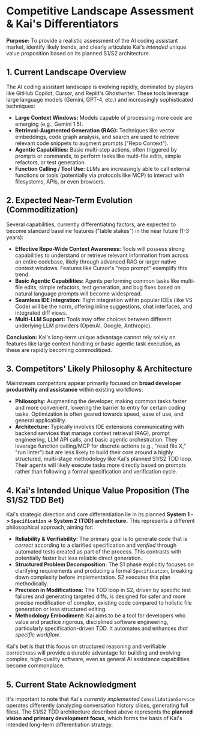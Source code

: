 # Competitive Landscape Assessment & Kai's Differentiators

**Purpose:** To provide a realistic assessment of the AI coding assistant market, identify likely trends, and clearly articulate Kai's *intended* unique value proposition based on its planned S1/S2 architecture.

## 1. Current Landscape Overview

The AI coding assistant landscape is evolving rapidly, dominated by players like GitHub Copilot, Cursor, and Replit's Ghostwriter. These tools leverage large language models (Gemini, GPT-4, etc.) and increasingly sophisticated techniques:

*   **Large Context Windows:** Models capable of processing more code are emerging (e.g., Gemini 1.5).
*   **Retrieval-Augmented Generation (RAG):** Techniques like vector embeddings, code graph analysis, and search are used to retrieve relevant code snippets to augment prompts ("Repo Context").
*   **Agentic Capabilities:** Basic multi-step actions, often triggered by prompts or commands, to perform tasks like multi-file edits, simple refactors, or test generation.
*   **Function Calling / Tool Use:** LLMs are increasingly able to call external functions or tools (potentially via protocols like MCP) to interact with filesystems, APIs, or even browsers.

## 2. Expected Near-Term Evolution (Commoditization)

Several capabilities, currently differentiating factors, are expected to become standard baseline features ("table stakes") in the near future (1-3 years):

*   **Effective Repo-Wide Context Awareness:** Tools will possess strong capabilities to understand or retrieve relevant information from across an entire codebase, likely through advanced RAG or larger native context windows. Features like Cursor's "repo prompt" exemplify this trend.
*   **Basic Agentic Capabilities:** Agents performing common tasks like multi-file edits, simple refactors, test generation, and bug fixes based on natural language prompts will become widespread.
*   **Seamless IDE Integration:** Tight integration within popular IDEs (like VS Code) will be the norm, offering inline suggestions, chat interfaces, and integrated diff views.
*   **Multi-LLM Support:** Tools may offer choices between different underlying LLM providers (OpenAI, Google, Anthropic).

**Conclusion:** Kai's long-term unique advantage cannot rely solely on features like large context handling or basic agentic task execution, as these are rapidly becoming commoditized.

## 3. Competitors' Likely Philosophy & Architecture

Mainstream competitors appear primarily focused on **broad developer productivity and assistance** within existing workflows:

*   **Philosophy:** Augmenting the developer, making common tasks faster and more convenient, lowering the barrier to entry for certain coding tasks. Optimization is often geared towards speed, ease of use, and general applicability.
*   **Architecture:** Typically involves IDE extensions communicating with backend services that manage context retrieval (RAG), prompt engineering, LLM API calls, and basic agentic orchestration. They leverage function calling/MCP for discrete actions (e.g., "read file X," "run linter") but are less likely to build their core around a highly structured, multi-stage methodology like Kai's planned S1/S2 TDD loop. Their agents will likely execute tasks more directly based on prompts rather than following a formal specification and verification cycle.

## 4. Kai's Intended Unique Value Proposition (The S1/S2 TDD Bet)

Kai's strategic direction and core differentiation lie in its planned **System 1 -> `Specification` -> System 2 (TDD) architecture.** This represents a different philosophical approach, aiming for:

*   **Reliability & Verifiability:** The primary goal is to generate code that is *correct* according to a clarified specification and *verified* through automated tests created as part of the process. This contrasts with potentially faster but less reliable direct generation.
*   **Structured Problem Decomposition:** The S1 phase explicitly focuses on clarifying requirements and producing a formal `Specification`, breaking down complexity before implementation. S2 executes this plan methodically.
*   **Precision in Modifications:** The TDD loop in S2, driven by specific test failures and generating targeted diffs, is designed for safer and more precise modification of complex, existing code compared to holistic file generation or less structured editing.
*   **Methodology Embodiment:** Kai aims to be a tool for developers who value and practice rigorous, disciplined software engineering, particularly specification-driven TDD. It automates and enhances *that specific workflow*.

Kai's bet is that this focus on structured reasoning and verifiable correctness will provide a durable advantage for building and evolving complex, high-quality software, even as general AI assistance capabilities become commonplace.

## 5. Current State Acknowledgment

It's important to note that Kai's *currently implemented* `ConsolidationService` operates differently (analyzing conversation history slices, generating full files). The S1/S2 TDD architecture described above represents the **planned vision and primary development focus**, which forms the basis of Kai's intended long-term differentiation strategy.